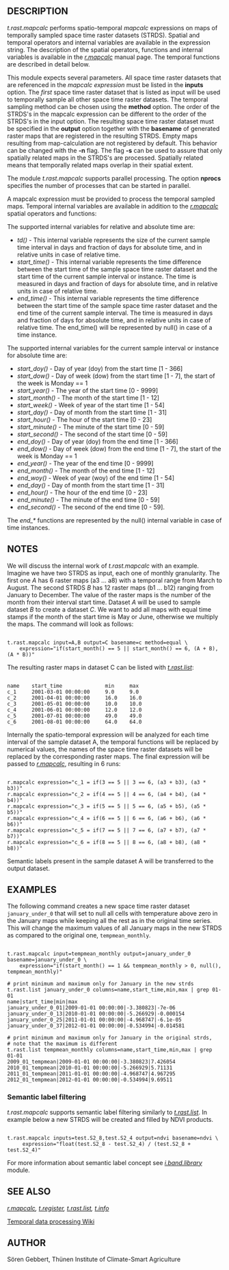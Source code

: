 
## DESCRIPTION

*t.rast.mapcalc* performs spatio-temporal
*mapcalc* expressions on maps of temporally sampled space time
raster datasets (STRDS). Spatial and temporal operators and internal
variables are available in the expression string. The description of
the spatial operators, functions and internal variables is available in
the *[r.mapcalc](r.mapcalc.html)* manual page. The temporal
functions are described in detail below.

This module expects several parameters. All space time raster datasets
that are referenced in the *mapcalc expression* must be listed
in the **inputs** option. The *first* space time raster
dataset that is listed as input will be used to temporally sample all
other space time raster datasets. The temporal sampling method can be
chosen using the **method** option. The order of the STRDS's in
the mapcalc expression can be different to the order of the STRDS's in
the input option. The resulting space time raster dataset must be
specified in the **output** option together with the **basename**
of generated raster maps that are registered in the resulting
STRDS. Empty maps resulting from map-calculation are not registered by
default. This behavior can be changed with the **-n** flag. The
flag **-s** can be used to assure that only spatially related maps
in the STRDS's are processed. Spatially related means that temporally
related maps overlap in their spatial extent.

The module *t.rast.mapcalc* supports parallel processing. The option
**nprocs** specifies the number of processes that can be started in
parallel.

A mapcalc expression must be provided to process the temporal
sampled maps. Temporal internal variables are available in addition to
the *[r.mapcalc](r.mapcalc.html)* spatial operators and functions:

The supported internal variables for relative and absolute time are:

* *td()* - This internal variable represents the size of the
  current sample time interval in days and fraction of days for absolute
  time, and in relative units in case of relative time.
* *start\_time()* - This internal variable represents
  the time difference between the start time of the sample space time
  raster dataset and the start time of the current sample interval or instance.
  The time is measured in days and fraction of days for absolute time,
  and in relative units in case of relative time.
* *end\_time()* - This internal variable represents
  the time difference between the start time of the sample space time
  raster dataset and the end time of the current sample interval. The
  time is measured in days and fraction of days for absolute time,
  and in relative units in case of relative time.
  The end\_time() will be represented by null() in case of a time instance.

The supported internal variables for the current sample interval or instance
for absolute time are:

* *start\_doy()* - Day of year (doy) from the start time [1 - 366]
* *start\_dow()* - Day of week (dow) from the start time [1 - 7],
  the start of the week is Monday == 1
* *start\_year()* - The year of the start time [0 - 9999]
* *start\_month()* - The month of the start time [1 - 12]
* *start\_week()* - Week of year of the start time [1 - 54]
* *start\_day()* - Day of month from the start time [1 - 31]
* *start\_hour()* - The hour of the start time [0 - 23]
* *start\_minute()* - The minute of the start time [0 - 59]
* *start\_second()* - The second of the start time [0 - 59]
* *end\_doy()* - Day of year (doy) from the end time [1 - 366]
* *end\_dow()* - Day of week (dow) from the end time [1 - 7],
  the start of the week is Monday == 1
* *end\_year()* - The year of the end time [0 - 9999]
* *end\_month()* - The month of the end time [1 - 12]
* *end\_woy()* - Week of year (woy) of the end time [1 - 54]
* *end\_day()* - Day of month from the start time [1 - 31]
* *end\_hour()* - The hour of the end time [0 - 23]
* *end\_minute()* - The minute of the end time [0 - 59]
* *end\_second()* - The second of the end time [0 - 59].

The *end\_\** functions are represented by the null() internal variable
in case of time instances.

## NOTES

We will discuss the internal work of *t.rast.mapcalc* with an
example. Imagine we have two STRDS as input, each one of monthly
granularity. The first one *A* has 6 raster maps (a3 ... a8)
with a temporal range from March to August. The second STRDS *B*
has 12 raster maps (b1 ... b12) ranging from January to December. The
value of the raster maps is the number of the month from their interval
start time. Dataset *A* will be used to sample dataset
*B* to create a dataset *C*. We want to add all maps with
equal time stamps if the month of the start time is May or June,
otherwise we multiply the maps. The command will look as follows:

```

t.rast.mapcalc input=A,B output=C basename=c method=equal \
    expression="if(start_month() == 5 || start_month() == 6, (A + B), (A * B))"

```

The resulting raster maps in dataset C can be listed with *[t.rast.list](t.rast.list.html)*:

```

name    start_time              min     max
c_1     2001-03-01 00:00:00     9.0     9.0
c_2     2001-04-01 00:00:00     16.0    16.0
c_3     2001-05-01 00:00:00     10.0    10.0
c_4     2001-06-01 00:00:00     12.0    12.0
c_5     2001-07-01 00:00:00     49.0    49.0
c_6     2001-08-01 00:00:00     64.0    64.0

```

Internally the spatio-temporal expression will be analyzed for each
time interval of the sample dataset A, the temporal functions will be
replaced by numerical values, the names of the space time raster
datasets will be replaced by the corresponding raster maps. The final
expression will be passed to *[r.mapcalc](r.mapcalc.html)*, resulting in 6 runs:

```

r.mapcalc expression="c_1 = if(3 == 5 || 3 == 6, (a3 + b3), (a3 * b3))"
r.mapcalc expression="c_2 = if(4 == 5 || 4 == 6, (a4 + b4), (a4 * b4))"
r.mapcalc expression="c_3 = if(5 == 5 || 5 == 6, (a5 + b5), (a5 * b5))"
r.mapcalc expression="c_4 = if(6 == 5 || 6 == 6, (a6 + b6), (a6 * b6))"
r.mapcalc expression="c_5 = if(7 == 5 || 7 == 6, (a7 + b7), (a7 * b7))"
r.mapcalc expression="c_6 = if(8 == 5 || 8 == 6, (a8 + b8), (a8 * b8))"

```

Semantic labels present in the sample dataset A will be transferred to
the output dataset.

## EXAMPLES

The following command creates a new space time raster dataset
`january_under_0` that will set to null all cells with
temperature above zero in the January maps while keeping all the rest
as in the original time series. This will change the maximum values
of all January maps in the new STRDS as compared to the original one,
`tempmean_monthly`.

```

t.rast.mapcalc input=tempmean_monthly output=january_under_0 basename=january_under_0 \
    expression="if(start_month() == 1 && tempmean_monthly > 0, null(), tempmean_monthly)"

# print minimum and maximum only for January in the new strds
t.rast.list january_under_0 columns=name,start_time,min,max | grep 01-01
name|start_time|min|max
january_under_0_01|2009-01-01 00:00:00|-3.380823|-7e-06
january_under_0_13|2010-01-01 00:00:00|-5.266929|-0.000154
january_under_0_25|2011-01-01 00:00:00|-4.968747|-6.1e-05
january_under_0_37|2012-01-01 00:00:00|-0.534994|-0.014581

# print minimum and maximum only for January in the original strds,
# note that the maximum is different
t.rast.list tempmean_monthly columns=name,start_time,min,max | grep 01-01
2009_01_tempmean|2009-01-01 00:00:00|-3.380823|7.426054
2010_01_tempmean|2010-01-01 00:00:00|-5.266929|5.71131
2011_01_tempmean|2011-01-01 00:00:00|-4.968747|4.967295
2012_01_tempmean|2012-01-01 00:00:00|-0.534994|9.69511

```

### Semantic label filtering

*t.rast.mapcalc* supports semantic label filtering similarly
to *[t.rast.list](t.rast.list.html#filtering-the-result-by-semantic-label)*. In
example below a new STRDS will be created and filled by NDVI products.

```

t.rast.mapcalc inputs=test.S2_8,test.S2_4 output=ndvi basename=ndvi \
     expression="float(test.S2_8 - test.S2_4) / (test.S2_8 + test.S2_4)"

```

For more information about semantic label concept
see *[i.band.library](i.band.library.html)* module.

## SEE ALSO

*[r.mapcalc](r.mapcalc.html),
[t.register](t.register.html),
[t.rast.list](t.rast.list.html),
[t.info](t.info.html)*

[Temporal data processing Wiki](https://grasswiki.osgeo.org/wiki/Temporal_data_processing)

## AUTHOR

Sören Gebbert, Thünen Institute of Climate-Smart Agriculture
